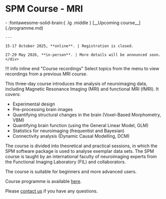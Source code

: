 # SPM Course - MRI

<div class="grid cards" markdown>
- :fontawesome-solid-brain:{ .lg .middle } [__Upcoming course__](./programme.md)

    ---

    15-17 October 2025, **online**. | Registration is closed.

    27-29 May 2026, **in-person**. | More details will be announced soon.
    </div>

!!! info inline end "Course recordings"
    Select topics from the menu to view recordings from a previous MRI course.
    
This three-day course introduces the analysis of neuroimaging data, including Magnetic Resonance Imaging (MRI) and functional MRI (fMRI). It covers:

- Experimental design
- Pre-processing brain images
- Quantifying structural changes in the brain (Voxel-Based Morphometry, VBM)
- Quantifying brain function (using the General Linear Model, GLM)
- Statistics for neuroimaging (frequentist and Bayesian)
- Connectivity analysis (Dynamic Causal Modelling, DCM)

The course is divided into theoretical and practical sessions, in which the SPM software package is used to analyse exemplar data sets. The SPM course is taught by an international faculty of neuroimaging experts from the Functional Imaging Laboratory (FIL) and collaborators. 

The course is suitable for beginners and more advanced users. 

Course programme is available [here](./programme.md).

Please [contact us](mailto:o.kowalczyk@ucl.ac.uk) if you have any questions.
